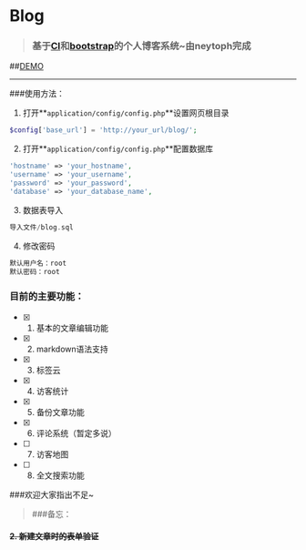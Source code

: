 # Blog

> ### 基于[CI](http://codeigniter.org.cn)和[bootstrap](http://www.bootcss.com/)的个人博客系统~由neytoph完成
##[DEMO](http://www.neytoph.com/Blog/)

----

###使用方法：

1. 打开**`application/config/config.php`**设置网页根目录

  ```php
  $config['base_url'] = 'http://your_url/blog/';
  ```
2. 打开**`application/config/config.php`**配置数据库

  ```php
  'hostname' => 'your_hostname',
  'username' => 'your_username',
  'password' => 'your_password',
  'database' => 'your_database_name',
  ```
  
3. 数据表导入

  ```php
  导入文件/blog.sql
  ```  
  
4. 修改密码

  ```php
  默认用户名：root
  默认密码：root
  ```
  
### 目前的主要功能：

- [x] 1. 基本的文章编辑功能
- [x] 2. markdown语法支持
- [x] 3. 标签云
- [x] 4. 访客统计
- [x] 5. 备份文章功能
- [x] 6. 评论系统（暂定多说）
- [ ] 7. 访客地图
- [ ] 8. 全文搜索功能

###欢迎大家指出不足~

> ###备忘：
#### ~~2. 新建文章时的表单验证~~

